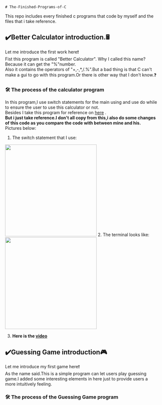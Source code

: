    # The-Finished-Programs-of-C
This repo includes every finished c programs that code by myself and the files that i take reference.
## ✔️Better Calculator introduction.🖩
Let me introduce the first work here❗  
Fist this program is called "Better Calculator". Why I called this name? Because it can get the "%"number.  
Also it contains the operators of "+,-,*,/.%".But a bad thing is that C can't make a gui to go with this program.Or there is other way that I don't know.❓
### 🛠 The process of the calculator program
In this program,I use switch statements for the main using and use do while to ensure the user to use this calculator or not.  
Besides I take this program for reference on [here](https://www.includehelp.com/c-programs/calculator-using-switch.aspx?fbclid=IwAR1Bf5CgWmm88EegSnhegBDyRw_NSQem6U2cyz3asBvLkf3hGh4bNoqZvq4)
.  
**But i just take reference.I don't all copy from this,i also do some changes of this code as you compare the code with between mine and his.**  
Pictures below:
1. The switch statement that I use:
<img src="https://user-images.githubusercontent.com/62552984/85575203-f1a27a80-b669-11ea-952d-ff1ffdc7d56d.png" width="300" height="300" />
2. The terminal looks like:
<img src="https://user-images.githubusercontent.com/62552984/85680690-1d227500-b6fd-11ea-84f7-b2ac6ab357a5.png" width="300" height="300" />

3. **Here is the [video](https://www.youtube.com/watch?v=d75KrdJ9A_Q&loop=0)**
## ✔️Guessing Game introduction🎮
Let me introduce my first game here❗  
As the name said.This is a simple program can let users play guessing game.I added some interesting elements in here just to provide users a more intuitively feeling. 
### 🛠 The process of the Guessing Game program